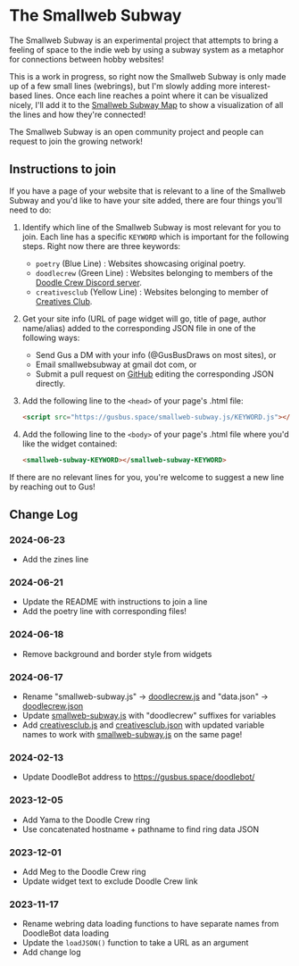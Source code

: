 # The Smallweb Subway
The Smallweb Subway is an experimental project that attempts to bring a
feeling of space to the indie web by using a subway system as a metaphor for
connections between hobby websites!

This is a work in progress, so right now the Smallweb Subway is only made up
of a few small lines (webrings), but I'm slowly adding more interest-based
lines. Once each line reaches a point where it can be visualized nicely,
I'll add it to the [Smallweb Subway Map](https://gusbus.space/smallweb-subway)
to show a visualization of all the lines and how they're connected!

The Smallweb Subway is an open community project and people can request to
join the growing network!

## Instructions to join
If you have a page of your website that is relevant to a line of the
Smallweb Subway and you'd like to have your site added, there are four
things you'll need to do:

1. Identify which line of the Smallweb Subway is most relevant for you to join.
Each line has a specific `KEYWORD` which is important for the
following steps. Right now there are three keywords:
    - `poetry` (Blue Line) : Websites showcasing original poetry.
    - `doodlecrew` (Green Line) : Websites belonging to members of the [Doodle Crew Discord server](https://discord.gg/S3TPjtpPuP).
    - `creativesclub` (Yellow Line) : Websites belonging to member of [Creatives Club](https://creativesclub.art).

2. Get your site info
(URL of page widget will go, title of page, author name/alias)
added to the corresponding JSON file in one of the following ways:
    - Send Gus a DM with your info (@GusBusDraws on most sites), or
    - Email smallwebsubway at gmail dot com, or
    - Submit a pull request on [GitHub](https://github.com/GusBusDraws/smallweb-subway.js)
    editing the corresponding JSON directly.

3. Add the following line to the `<head>` of your page's .html file:
    ```html
    <script src="https://gusbus.space/smallweb-subway.js/KEYWORD.js"></script>
    ```

4. Add the following line to the `<body>` of your page's .html file where
you'd like the widget contained:
    ```html
    <smallweb-subway-KEYWORD></smallweb-subway-KEYWORD>
    ```

If there are no relevant lines for you, you're welcome to suggest a new line
by reaching out to Gus!

## Change Log
### 2024-06-23
- Add the zines line
### 2024-06-21
- Update the README with instructions to join a line
- Add the poetry line with corresponding files!
### 2024-06-18
- Remove background and border style from widgets
### 2024-06-17
- Rename "smallweb-subway.js" -> [doodlecrew.js](doodlecrew.js) and "data.json" -> [doodlecrew.json](doodlecrew.json)
- Update [smallweb-subway.js](smallweb-subway.js) with "doodlecrew" suffixes for variables
- Add [creativesclub.js](creativesclub.js) and [creativesclub.json](creativesclub.json) with updated variable names to work with [smallweb-subway.js](smallweb-subway.js) on the same page!

### 2024-02-13
- Update DoodleBot address to https://gusbus.space/doodlebot/

### 2023-12-05
- Add Yama to the Doodle Crew ring
- Use concatenated hostname + pathname to find ring data JSON

### 2023-12-01
- Add Meg to the Doodle Crew ring
- Update widget text to exclude Doodle Crew link

### 2023-11-17
- Rename webring data loading functions to have separate names from DoodleBot data loading
- Update the `loadJSON()` function to take a URL as an argument
- Add change log

